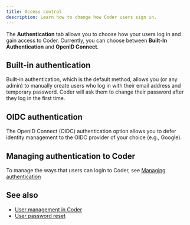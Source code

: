 ```yaml
---
title: Access control
description: Learn how to change how Coder users sign in.
---
```


The **Authentication** tab allows you to choose how your users log in and gain
access to Coder. Currently, you can choose between **Built-In Authentication**
and **OpenID Connect**.

## Built-in authentication

Built-in authentication, which is the default method, allows you (or any admin)
to manually create users who log in with their email address and temporary
password. Coder will ask them to change their password after they log in the
first time.

## OIDC authentication

The OpenID Connect (OIDC) authentication option allows you to defer identity
management to the OIDC provider of your choice (e.g., Google).

## Managing authentication to Coder

To manage the ways that users can login to Coder, see
[Managing authentication](manage.md)

## See also

- [User management in Coder](users/index.md)
- [User password reset](users/password-reset.md)
